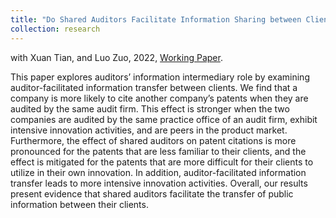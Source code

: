 ```yaml
---
title: "Do Shared Auditors Facilitate Information Sharing between Clients? Evidence from Patent Citations"
collection: research
---
```


with Xuan Tian, and Luo Zuo, 2022, [Working Paper](https://papers.ssrn.com/sol3/papers.cfm?abstract_id=4099144).

This paper explores auditors’ information intermediary role by examining auditor-facilitated information transfer between clients. We find that a company is more likely to cite another company’s patents when they are audited by the same audit firm. This effect is stronger when the two companies are audited by the same practice office of an audit firm, exhibit intensive innovation activities, and are peers in the product market. Furthermore, the effect of shared auditors on patent citations is more pronounced for the patents that are less familiar to their clients, and the effect is mitigated for the patents that are more difficult for their clients to utilize in their own innovation. In addition, auditor-facilitated information transfer leads to more intensive innovation activities. Overall, our results present evidence that shared auditors facilitate the transfer of public information between their clients.


